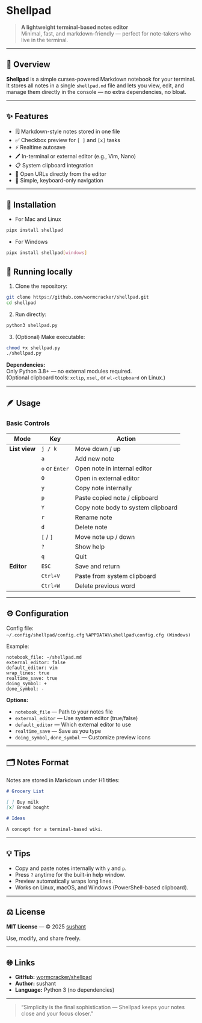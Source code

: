 # Shellpad

> **A lightweight terminal-based notes editor**  
> Minimal, fast, and markdown-friendly — perfect for note-takers who live in the terminal.

---

## 🚀 Overview

**Shellpad** is a simple curses-powered Markdown notebook for your terminal.  
It stores all notes in a single `shellpad.md` file and lets you view, edit, and manage them directly in the console — no extra dependencies, no bloat.

---

## ✨ Features

- 🗒️ Markdown-style notes stored in one file
- ✅ Checkbox preview for `[ ]` and `[x]` tasks
- ⚡ Realtime autosave
- 🖊️ In-terminal or external editor (e.g., Vim, Nano)
- 📋 System clipboard integration
- 🔗 Open URLs directly from the editor
- 🧭 Simple, keyboard-only navigation

---

## 🧩 Installation

- For Mac and Linux

```bash
pipx install shellpad
```

- For Windows

```bash
pipx install shellpad[windows]
```

## 🧩 Running locally

1. Clone the repository:

```bash
git clone https://github.com/wormcracker/shellpad.git
cd shellpad
```

2. Run directly:

```bash
python3 shellpad.py
```

3. (Optional) Make executable:

```bash
chmod +x shellpad.py
./shellpad.py
```

**Dependencies:**  
Only Python 3.8+ — no external modules required.  
(Optional clipboard tools: `xclip`, `xsel`, or `wl-clipboard` on Linux.)

---

## 🪶 Usage

### Basic Controls

| Mode          | Key            | Action                             |
| ------------- | -------------- | ---------------------------------- |
| **List view** | `j / k`        | Move down / up                     |
|               | `a`            | Add new note                       |
|               | `o` or `Enter` | Open note in internal editor       |
|               | `O`            | Open in external editor            |
|               | `y`            | Copy note internally               |
|               | `p`            | Paste copied note / clipboard      |
|               | `Y`            | Copy note body to system clipboard |
|               | `r`            | Rename note                        |
|               | `d`            | Delete note                        |
|               | `[` / `]`      | Move note up / down                |
|               | `?`            | Show help                          |
|               | `q`            | Quit                               |
| **Editor**    | `ESC`          | Save and return                    |
|               | `Ctrl+V`       | Paste from system clipboard        |
|               | `Ctrl+W`       | Delete previous word               |

---

## ⚙️ Configuration

Config file:  
`~/.config/shellpad/config.cfg`
`%APPDATA%\shellpad\config.cfg (Windows)`

Example:

```
notebook_file: ~/shellpad.md
external_editor: false
default_editor: vim
wrap_lines: true
realtime_save: true
doing_symbol: +
done_symbol: -
```

**Options:**

- `notebook_file` — Path to your notes file
- `external_editor` — Use system editor (true/false)
- `default_editor` — Which external editor to use
- `realtime_save` — Save as you type
- `doing_symbol`, `done_symbol` — Customize preview icons

---

## 🗂️ Notes Format

Notes are stored in Markdown under H1 titles:

```markdown
# Grocery List

[ ] Buy milk
[x] Bread bought

# Ideas

A concept for a terminal-based wiki.
```

---

## 💡 Tips

- Copy and paste notes internally with `y` and `p`.
- Press `?` anytime for the built-in help window.
- Preview automatically wraps long lines.
- Works on Linux, macOS, and Windows (PowerShell-based clipboard).

---

## ⚖️ License

**MIT License** — © 2025 [sushant](https://github.com/wormcracker)

Use, modify, and share freely.

---

## 🌐 Links

- **GitHub:** [wormcracker/shellpad](https://github.com/wormcracker/shellpad)
- **Author:** sushant
- **Language:** Python 3 (no dependencies)

---

> “Simplicity is the final sophistication — Shellpad keeps your notes close and your focus closer.”
